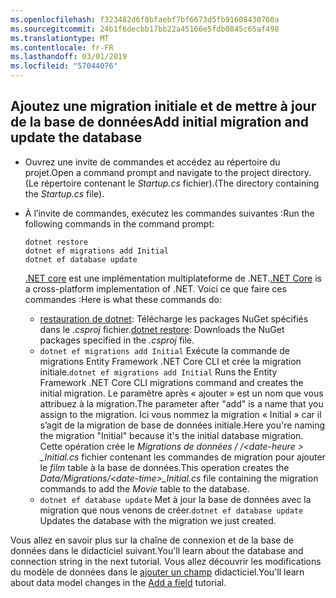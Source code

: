 ```yaml
---
ms.openlocfilehash: f323482d6f8bfaebf7bf6673d5fb91608430760a
ms.sourcegitcommit: 24b1f6decbb17bb22a45166e5fdb0845c65af498
ms.translationtype: MT
ms.contentlocale: fr-FR
ms.lasthandoff: 03/01/2019
ms.locfileid: "57044076"
---
```

## <a name="add-initial-migration-and-update-the-database"></a><span data-ttu-id="458fc-101">Ajoutez une migration initiale et de mettre à jour de la base de données</span><span class="sxs-lookup"><span data-stu-id="458fc-101">Add initial migration and update the database</span></span>

* <span data-ttu-id="458fc-102">Ouvrez une invite de commandes et accédez au répertoire du projet.</span><span class="sxs-lookup"><span data-stu-id="458fc-102">Open a command prompt and navigate to the project directory.</span></span> <span data-ttu-id="458fc-103">(Le répertoire contenant le *Startup.cs* fichier).</span><span class="sxs-lookup"><span data-stu-id="458fc-103">(The directory containing the *Startup.cs* file).</span></span>

* <span data-ttu-id="458fc-104">À l’invite de commandes, exécutez les commandes suivantes :</span><span class="sxs-lookup"><span data-stu-id="458fc-104">Run the following commands in the command prompt:</span></span>

  ```console
  dotnet restore
  dotnet ef migrations add Initial
  dotnet ef database update
  ```
  
  <span data-ttu-id="458fc-105">[.NET core](/dotnet/core/tools/index) est une implémentation multiplateforme de .NET.</span><span class="sxs-lookup"><span data-stu-id="458fc-105">[.NET Core](/dotnet/core/tools/index) is a cross-platform implementation of .NET.</span></span> <span data-ttu-id="458fc-106">Voici ce que faire ces commandes :</span><span class="sxs-lookup"><span data-stu-id="458fc-106">Here is what these commands do:</span></span>

  * <span data-ttu-id="458fc-107">[restauration de dotnet](/dotnet/core/tools/dotnet-restore): Télécharge les packages NuGet spécifiés dans le *.csproj* fichier.</span><span class="sxs-lookup"><span data-stu-id="458fc-107">[dotnet restore](/dotnet/core/tools/dotnet-restore): Downloads the NuGet packages specified in the *.csproj* file.</span></span>
  * <span data-ttu-id="458fc-108">`dotnet ef migrations add Initial` Exécute la commande de migrations Entity Framework .NET Core CLI et crée la migration initiale.</span><span class="sxs-lookup"><span data-stu-id="458fc-108">`dotnet ef migrations add Initial` Runs the Entity Framework .NET Core CLI migrations command and creates the initial migration.</span></span> <span data-ttu-id="458fc-109">Le paramètre après « ajouter » est un nom que vous attribuez à la migration.</span><span class="sxs-lookup"><span data-stu-id="458fc-109">The parameter after "add" is a name that you assign to the migration.</span></span> <span data-ttu-id="458fc-110">Ici vous nommez la migration « Initial » car il s’agit de la migration de base de données initiale.</span><span class="sxs-lookup"><span data-stu-id="458fc-110">Here you're naming the migration "Initial" because it's the initial database migration.</span></span> <span data-ttu-id="458fc-111">Cette opération crée le *Migrations de données / /\<date-heure > _Initial.cs* fichier contenant les commandes de migration pour ajouter le *film* table à la base de données.</span><span class="sxs-lookup"><span data-stu-id="458fc-111">This operation creates the *Data/Migrations/\<date-time>_Initial.cs* file containing the migration commands to add the *Movie* table to the database.</span></span>
  * <span data-ttu-id="458fc-112">`dotnet ef database update`  Met à jour la base de données avec la migration que nous venons de créer.</span><span class="sxs-lookup"><span data-stu-id="458fc-112">`dotnet ef database update`  Updates the database with the migration we just created.</span></span>

<span data-ttu-id="458fc-113">Vous allez en savoir plus sur la chaîne de connexion et de la base de données dans le didacticiel suivant.</span><span class="sxs-lookup"><span data-stu-id="458fc-113">You'll learn about the database and connection string in the next tutorial.</span></span> <span data-ttu-id="458fc-114">Vous allez découvrir les modifications du modèle de données dans le [ajouter un champ](xref:tutorials/first-mvc-app/new-field) didacticiel.</span><span class="sxs-lookup"><span data-stu-id="458fc-114">You'll learn about data model changes in the [Add a field](xref:tutorials/first-mvc-app/new-field) tutorial.</span></span>
